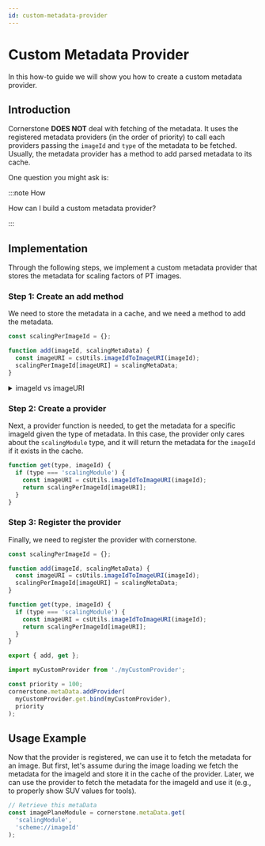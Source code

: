 ```yaml
---
id: custom-metadata-provider
---
```


# Custom Metadata Provider

In this how-to guide we will show you how to create a custom metadata provider.

## Introduction

Cornerstone **DOES NOT** deal with fetching of the metadata. It uses the registered
metadata providers (in the order of priority) to call each providers passing the `imageId` and
`type` of the metadata to be fetched. Usually, the metadata provider has a method to add parsed metadata to its cache.

One question you might ask is:

:::note How

How can I build a custom metadata provider?

:::

## Implementation

Through the following steps, we implement a custom metadata provider that stores the metadata
for scaling factors of PT images.

### Step 1: Create an add method

We need to store the metadata in a cache, and we need a method to add the metadata.

```js
const scalingPerImageId = {};

function add(imageId, scalingMetaData) {
  const imageURI = csUtils.imageIdToImageURI(imageId);
  scalingPerImageId[imageURI] = scalingMetaData;
}
```

<details>

<summary>imageId vs imageURI</summary>

With the addition of `Volumes` in `Cornerstone3D`, and the caching optimizations
that happen internally between `Volumes` and `Images` ([`imageLoader`](../concepts/streaming-image-volume/streaming.md#imageloader))
we should store the imageURI (instead of the `imageId`) inside the provider's cache, since
the imageURI is unique for each image but can be retrieved with different loading schemes.

</details>

### Step 2: Create a provider

Next, a provider function is needed, to get the metadata for a specific imageId given
the type of metadata. In this case, the provider only cares about the `scalingModule` type,
and it will return the metadata for the `imageId` if it exists in the cache.

```js
function get(type, imageId) {
  if (type === 'scalingModule') {
    const imageURI = csUtils.imageIdToImageURI(imageId);
    return scalingPerImageId[imageURI];
  }
}
```

### Step 3: Register the provider

Finally, we need to register the provider with cornerstone.

```js title="/src/myCustomProvider.js"
const scalingPerImageId = {};

function add(imageId, scalingMetaData) {
  const imageURI = csUtils.imageIdToImageURI(imageId);
  scalingPerImageId[imageURI] = scalingMetaData;
}

function get(type, imageId) {
  if (type === 'scalingModule') {
    const imageURI = csUtils.imageIdToImageURI(imageId);
    return scalingPerImageId[imageURI];
  }
}

export { add, get };
```

```js title="src/registerProvider.js"
import myCustomProvider from './myCustomProvider';

const priority = 100;
cornerstone.metaData.addProvider(
  myCustomProvider.get.bind(myCustomProvider),
  priority
);
```

## Usage Example

Now that the provider is registered, we can use it to fetch the metadata for an image.
But first, let's assume during the image loading we fetch the metadata for the imageId
and store it in the cache of the provider. Later, we can use the provider to fetch the
metadata for the imageId and use it (e.g., to properly show SUV values for tools).

```js
// Retrieve this metaData
const imagePlaneModule = cornerstone.metaData.get(
  'scalingModule',
  'scheme://imageId'
);
```
